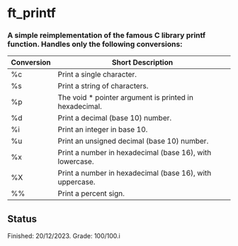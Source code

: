 # ft_printf

### A simple reimplementation of the famous C library printf function. Handles only the following conversions:

 | Conversion | Short Description                                                                             |
 |------------|-----------------------------------------------------------------------------------------------|
 | %c         | Print a single character.                                                                     |
 | %s         | Print a string of characters.                                                                 |
 | %p         | The void * pointer argument is printed in hexadecimal.                                        |
 | %d         | Print a decimal (base 10) number.                                                             |
 | %i         | Print an integer in base 10.                                                                  |
 | %u         | Print an unsigned decimal (base 10) number.                                                   |
 | %x         | Print a number in hexadecimal (base 16), with lowercase.                                      |
 | %X         | Print a number in hexadecimal (base 16), with uppercase.                                      |
 | %%         | Print a percent sign.                                                                         |

## Status
 Finished: 20/12/2023. Grade: 100/100.i
